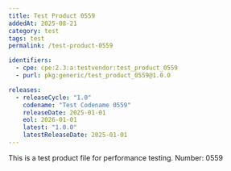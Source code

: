 ```yaml
---
title: Test Product 0559
addedAt: 2025-08-21
category: test
tags: test
permalink: /test-product-0559

identifiers:
  - cpe: cpe:2.3:a:testvendor:test_product_0559
  - purl: pkg:generic/test_product_0559@1.0.0

releases:
  - releaseCycle: "1.0"
    codename: "Test Codename 0559"
    releaseDate: 2025-01-01
    eol: 2026-01-01
    latest: "1.0.0"
    latestReleaseDate: 2025-01-01
---
```


This is a test product file for performance testing. Number: 0559
